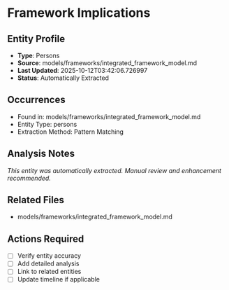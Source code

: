 # Framework Implications

## Entity Profile
- **Type**: Persons
- **Source**: models/frameworks/integrated_framework_model.md
- **Last Updated**: 2025-10-12T03:42:06.726997
- **Status**: Automatically Extracted

## Occurrences
- Found in: models/frameworks/integrated_framework_model.md
- Entity Type: persons
- Extraction Method: Pattern Matching

## Analysis Notes
*This entity was automatically extracted. Manual review and enhancement recommended.*

## Related Files
- models/frameworks/integrated_framework_model.md

## Actions Required
- [ ] Verify entity accuracy
- [ ] Add detailed analysis
- [ ] Link to related entities
- [ ] Update timeline if applicable
